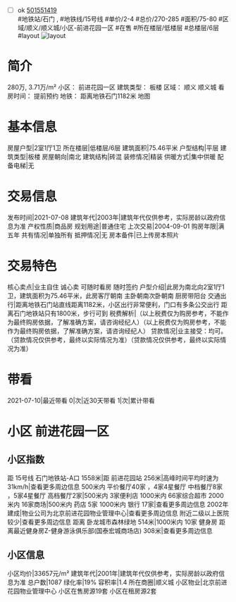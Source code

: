 - [ ] ok [501551419](https://bj.5i5j.com/ershoufang/501551419.html)  
 #地铁站/石门 ,  #地铁线/15号线
#单价/2-4 #总价/270-285 #面积/75-80   #区域/顺义/顺义城/小区-前进花园一区 #在售 #所在楼层/低楼层 #总楼层/6层 #layout 
![layout](http://image2a.5i5j.com/bdir/layout/e872742f37d74cad86256b5c76920571.jpg_P5.jpg) 
# 简介 
 280万,  3.71万/m² 
小区： 前进花园一区
建筑类型： 板楼
区域： 顺义 顺义城
看房时间： 提前预约
地铁： 距离地铁石门1182米 地图
# 基本信息 
 房屋户型|2室1厅1卫
所在楼层|低楼层/6层
建筑面积|75.46平米
户型结构|平层
建筑类型|板楼
房屋朝向|南北
建筑结构|砖混
装修情况|精装
供暖方式|集中供暖
配备电梯|无
# 交易信息 
 发布时间|2021-07-08
建筑年代|2003年|建筑年代仅供参考，实际房龄以政府信息为准
产权性质|商品房
规划用途|普通住宅
上次交易|2004-09-01
购房年限|满五年
共有情况|单独所有
抵押情况|无
房本备件|已上传房本照片
# 交易特色 
 核心卖点|业主自住 诚心卖 可随时看房 随时签约
户型介绍|此房为南北向2室1厅1卫，建筑面积为75.46平米，此房客厅朝南 主卧朝南次卧朝南 厨房带阳台
交通出行|距离地铁石门站直线距离1182米，小区出行非常便利，门口有多条公交出行 距离石门地铁站只有1800米，步行可到
税费解析|（以上税费仅为购房参考，不能作为最终购房依据，了解准确方案，请咨询经纪人）（以上税费仅为购房参考，不能作为最终购房依据，了解准确方案，请咨询经纪人）
贷款情况|业主接受：均可。（贷款情况仅供参考，最终以实际情况为准）（贷款情况仅供参考，最终以实际情况为准）
# 带看 
 2021-07-10|最近带看	 0|次|近30天带看	 1|次|累计带看
# 小区 前进花园一区
## 小区指数 
 距 15号线 石门地铁站-A口 1558米|距 前进花园站 256米|高峰时间平均时速为31km/h|查看更多周边信息
500米内 平价餐厅40家 ，4家4星餐厅
中档餐厅8家 ，5家4星餐厅
高档餐厅2家|500米内 3家便利店
1000米内 66家综合超市
2000米内 16家商场|500米内 药店 5家
1000米内 银行 17家|查看更多周边信息
2002年建成|物业公司为北京前进花园物业管理中心|查看更多周边信息
附近二级以上医院较少|查看更多周边信息
距离 卧龙城市森林绿地 514米|1000米内 10家 健身房
距离最近健身房Z-健身游泳俱乐部(国泰宏城商场店) 308米|查看更多周边信息
## 小区信息 
 小区均价|33657元/m²
建筑年代|2001年|建筑年代仅供参考，实际房龄以政府信息为准
总户数|1087
绿化率|19%
容积率|1.4
所在商圈|顺义城
小区物业|北京前进花园物业管理中心
小区在售房源19套
小区在租房源2套
